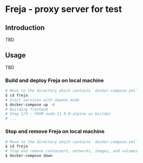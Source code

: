 # Freja - proxy server for test

## Introduction

TBD

## Usage

TBD

### Build and deploy Freja on local machine

```bash
# Move to the directory which contains `docker-compose.yml`
$ cd freja
# Start services with daemon mode
$ docker-compose up -d
# Building frontend
# Step 1/9 : FROM node:11.9.0-alpine as builder
# ...
```

### Stop and remove Freja on local machine

```bash
# Move to the directory which contains `docker-compose.yml`
$ cd freja
# Stop and remove containers, networks, images, and volumes
$ docker-compose down
```

